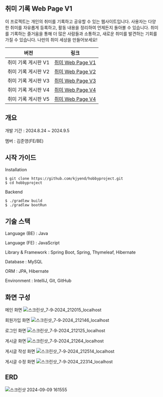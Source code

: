 ## 취미 기록 Web Page V1

이 프로젝트는 개인의 취미를 기록하고 공유할 수 있는 웹사이트입니다. 사용자는 다양한 취미를 자유롭게 등록하고, 활동 내용을 정리하여 언제든지 돌아볼 수 있습니다. 취미를 기록하는 즐거움을 통해 더 많은 사람들과 소통하고, 새로운 취미를 발견하는 기회를 가질 수 있습니다. 나만의 취미 세상을 만들어보세요!

| **버전** | **링크**       |
|----------|----------------|
| 취미 기록 게시판 V1       | [취미 Web Page V1](https://github.com/kjyend/hobbyproject) |
| 취미 기록 게시판 V2       | [취미 Web Page V2](https://github.com/kjyend/hobbyprojectV2) |
| 취미 기록 게시판 V3       | [취미 Web Page V3](https://github.com/kjyend/hobbyprojectV3) |
| 취미 기록 게시판 V4       | [취미 Web Page V4](https://github.com/kjyend/hobbyprojectV4) |
| 취미 기록 게시판 V5       | [취미 Web Page V4](https://github.com/kjyend/hobbyprojectV5) |

## 개요

개발 기간 : 2024.8.24 ~ 2024.9.5

멤버 : 김준영(FE/BE)


## 시작 가이드

Installation
```
$ git clone https://github.com/kjyend/hobbyproject.git
$ cd hobbyproject
```
Backend
```
$ ./gradlew build
$ ./gradlew bootRun
```

## 기술 스택

Language (BE) : Java

Language (FE) : JavaScript

Library & Framework : Spring Boot, Spring, Thymeleaf, Hibernate 

Database : MySQL

ORM : JPA, Hibernate 

Environment : IntelliJ, Git, GitHub 


## 화면 구성
메인 화면
![스크린샷_7-9-2024_212015_localhost](https://github.com/user-attachments/assets/96433d05-eace-4391-bb89-4915c519e9c4)

회원가입 화면
![스크린샷_7-9-2024_212146_localhost](https://github.com/user-attachments/assets/8941c4f8-8cea-42d3-bb0f-979b39b50fb9)

로그인 화면
![스크린샷_7-9-2024_212125_localhost](https://github.com/user-attachments/assets/05a029ff-1651-47fb-be41-242513ca4150)

게시글 화면
![스크린샷_7-9-2024_21264_localhost](https://github.com/user-attachments/assets/a89325fa-75ea-45b5-aebf-e3ed40cc2c6e)

게시글 작성 화면
![스크린샷_7-9-2024_212514_localhost](https://github.com/user-attachments/assets/3a607aa9-5870-4bca-87b6-aa38b991ce74)

게시글 수정 화면
![스크린샷_7-9-2024_22314_localhost](https://github.com/user-attachments/assets/800c7754-5a7a-4a43-aef9-fd6e4c0963c7)


## ERD
![스크린샷 2024-09-09 161555](https://github.com/user-attachments/assets/9898b6a6-d1ea-4a0b-9bb1-ed6905c7f444)

